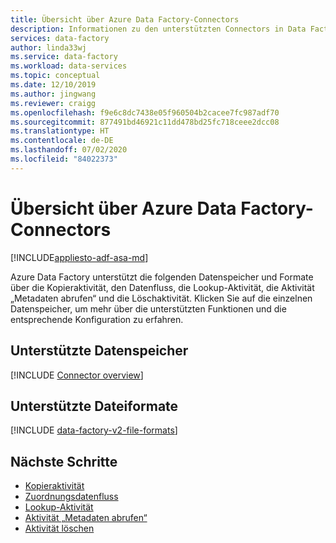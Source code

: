 ```yaml
---
title: Übersicht über Azure Data Factory-Connectors
description: Informationen zu den unterstützten Connectors in Data Factory.
services: data-factory
author: linda33wj
ms.service: data-factory
ms.workload: data-services
ms.topic: conceptual
ms.date: 12/10/2019
ms.author: jingwang
ms.reviewer: craigg
ms.openlocfilehash: f9e6c8dc7438e05f960504b2cacee7fc987adf70
ms.sourcegitcommit: 877491bd46921c11dd478bd25fc718ceee2dcc08
ms.translationtype: HT
ms.contentlocale: de-DE
ms.lasthandoff: 07/02/2020
ms.locfileid: "84022373"
---
```

# <a name="azure-data-factory-connector-overview"></a>Übersicht über Azure Data Factory-Connectors

[!INCLUDE[appliesto-adf-asa-md](includes/appliesto-adf-asa-md.md)]

Azure Data Factory unterstützt die folgenden Datenspeicher und Formate über die Kopieraktivität, den Datenfluss, die Lookup-Aktivität, die Aktivität „Metadaten abrufen“ und die Löschaktivität. Klicken Sie auf die einzelnen Datenspeicher, um mehr über die unterstützten Funktionen und die entsprechende Konfiguration zu erfahren.

## <a name="supported-data-stores"></a>Unterstützte Datenspeicher

[!INCLUDE [Connector overview](../../includes/data-factory-v2-connector-overview.md)]

## <a name="supported-file-formats"></a>Unterstützte Dateiformate

[!INCLUDE [data-factory-v2-file-formats](../../includes/data-factory-v2-file-formats.md)]

## <a name="next-steps"></a>Nächste Schritte

- [Kopieraktivität](copy-activity-overview.md)
- [Zuordnungsdatenfluss](concepts-data-flow-overview.md)
- [Lookup-Aktivität](control-flow-lookup-activity.md)
- [Aktivität „Metadaten abrufen“](control-flow-get-metadata-activity.md)
- [Aktivität löschen](delete-activity.md)
